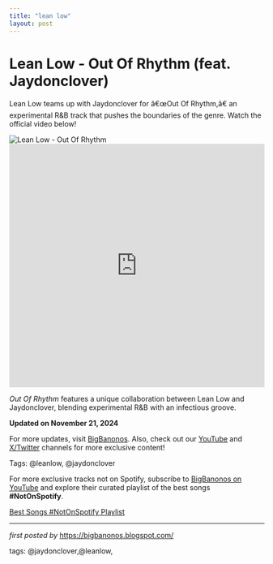 ```yaml
---
title: "lean low"
layout: post
---
```

<!-- Title of the Post -->
<h1 >Lean Low - Out Of Rhythm (feat. Jaydonclover)</h1> <!-- Introductory Text -->
<p >Lean Low teams up with Jaydonclover for â€œOut Of Rhythm,â€ an experimental R&B track that pushes the boundaries of the genre. Watch the official video below!</p> <!-- Featured Image -->
<div > <img src="https://is1-ssl.mzstatic.com/image/thumb/Music125/v4/24/c1/3f/24c13fd6-2c9c-18ea-da6a-991498bbf8d6/5065002176219.png/1200x1200bb.jpg" alt="Lean Low - Out Of Rhythm" />
</div> <!-- YouTube Video Embed -->
<div > <iframe width="100%" height="480" src="https://www.youtube.com/embed/X2KYWGlNsis" title="Lean Low - Out Of Rhythm (feat. Jaydonclover)" frameborder="0" allow="accelerometer; autoplay; clipboard-write; encrypted-media; gyroscope; picture-in-picture; web-share" referrerpolicy="strict-origin-when-cross-origin" allowfullscreen></iframe>
</div> <!-- Song Information -->
<div > <p><em>Out Of Rhythm</em> features a unique collaboration between Lean Low and Jaydonclover, blending experimental R&B with an infectious groove.</p> <p><strong>Updated on November 21, 2024</strong></p>
</div> <!-- Footer Links -->
<div > <p>For more updates, visit <a href="https://bigbanonos.blogspot.com/" target="_blank">BigBanonos</a>. Also, check out our <a href="https://www.youtube.com/@BigBanonos" target="_blank">YouTube</a> and <a href="https://x.com/bigbanonos" target="_blank">X/Twitter</a> channels for more exclusive content!</p>
</div> <!-- Tags -->
<p >Tags: @leanlow, @jaydonclover</p>


<!--Subscribe and Playlist Links-->
<div>
    <p>For more exclusive tracks not on Spotify, subscribe to <a href="https://www.youtube.com/@BigBanonos" target="_blank">BigBanonos on YouTube</a> and explore their curated playlist of the best songs <strong>#NotOnSpotify</strong>.</p>
    <p><a href="https://www.youtube.com/playlist?list=PLtuNtuTatqI0kFahUCbtbfenC_ET5O_tr" target="_blank">Best Songs #NotOnSpotify Playlist<br /></a></p></div>

<hr />

<p><em>first posted by</em> <a href="https://bigbanonos.blogspot.com/" rel="noopener" target="_new">https://bigbanonos.blogspot.com/</a></p>

<p>tags: @jaydonclover,@leanlow,</p>

